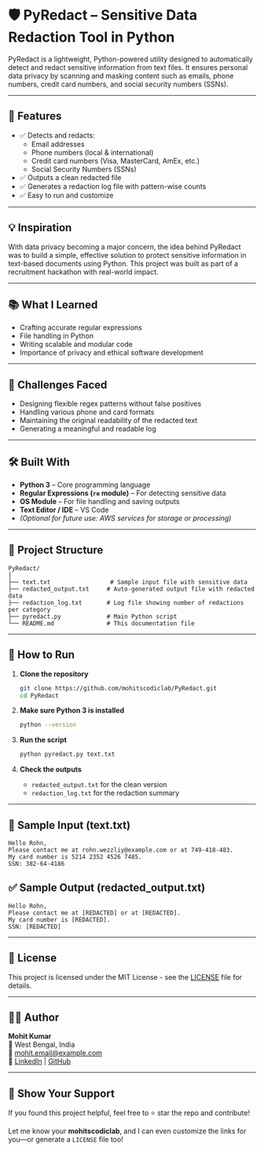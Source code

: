 # 🛡️ PyRedact – Sensitive Data Redaction Tool in Python

PyRedact is a lightweight, Python-powered utility designed to automatically detect and redact sensitive information from text files. It ensures personal data privacy by scanning and masking content such as emails, phone numbers, credit card numbers, and social security numbers (SSNs).

---

## 📌 Features

- ✅ Detects and redacts:
  - Email addresses
  - Phone numbers (local & international)
  - Credit card numbers (Visa, MasterCard, AmEx, etc.)
  - Social Security Numbers (SSNs)
- ✅ Outputs a clean redacted file
- ✅ Generates a redaction log file with pattern-wise counts
- ✅ Easy to run and customize

---

## 💡 Inspiration

With data privacy becoming a major concern, the idea behind PyRedact was to build a simple, effective solution to protect sensitive information in text-based documents using Python. This project was built as part of a recruitment hackathon with real-world impact.

---

## 📚 What I Learned

- Crafting accurate regular expressions
- File handling in Python
- Writing scalable and modular code
- Importance of privacy and ethical software development

---

## 🧩 Challenges Faced

- Designing flexible regex patterns without false positives
- Handling various phone and card formats
- Maintaining the original readability of the redacted text
- Generating a meaningful and readable log

---

## 🛠️ Built With

- **Python 3** – Core programming language
- **Regular Expressions (`re` module)** – For detecting sensitive data
- **OS Module** – For file handling and saving outputs
- **Text Editor / IDE** – VS Code
- *(Optional for future use: AWS services for storage or processing)*

---

## 📂 Project Structure

```
PyRedact/
│
├── text.txt                 # Sample input file with sensitive data
├── redacted_output.txt     # Auto-generated output file with redacted data
├── redaction_log.txt       # Log file showing number of redactions per category
├── pyredact.py             # Main Python script
└── README.md               # This documentation file
```

---

## 🚀 How to Run

1. **Clone the repository**
   ```bash
   git clone https://github.com/mohitscodiclab/PyRedact.git
   cd PyRedact
   ```

2. **Make sure Python 3 is installed**
   ```bash
   python --version
   ```

3. **Run the script**
   ```bash
   python pyredact.py text.txt
   ```

4. **Check the outputs**
   - `redacted_output.txt` for the clean version
   - `redaction_log.txt` for the redaction summary

---

## 🧪 Sample Input (text.txt)

```
Hello Rohn,
Please contact me at rohn.wezzliy@example.com or at 749-418-483.
My card number is 5214 2352 4526 7485.
SSN: 382-64-4186
```

## ✅ Sample Output (redacted_output.txt)

```
Hello Rohn,
Please contact me at [REDACTED] or at [REDACTED].
My card number is [REDACTED].
SSN: [REDACTED]
```

---

## 📜 License

This project is licensed under the MIT License - see the [LICENSE](LICENSE) file for details.

---

## 🙋‍♂️ Author

**Mohit Kumar**  
📍 West Bengal, India  
📧 mohit.email@example.com  
🔗 [LinkedIn](https://linkedin.com/in/yourprofile) | [GitHub](https://github.com/mohitscodiclab)

---

## 🌟 Show Your Support

If you found this project helpful, feel free to ⭐️ star the repo and contribute!


Let me know your **mohitscodiclab**, and I can even customize the links for you—or generate a `LICENSE` file too!
